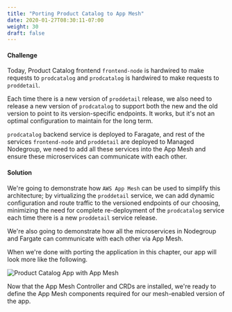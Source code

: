 ```yaml
---
title: "Porting Product Catalog to App Mesh"
date: 2020-01-27T08:30:11-07:00
weight: 30
draft: false
---
```


#### Challenge

Today, Product Catalog frontend `frontend-node` is hardwired to make requests to `prodcatalog` and `prodcatalog` is hardwired to make requests to `proddetail`.

Each time there is a new version of `proddetail` release, we also need to release a new version of `prodcatalog` to support both the new and the old version to point to its version-specific endpoints. It works, but it's not an optimal configuration to maintain for the long term.  

`prodcatalog` backend service is deployed to Faragate, and rest of the services `frontend-node` and `proddetail` are deployed to Managed Nodegroup, we need to add all these services into the App Mesh and ensure these microservices can communicate with each other.

#### Solution

We're going to demonstrate how `AWS App Mesh` can be used to simplify this architecture; by virtualizing the `proddetail` service, we can add dynamic configuration and route traffic to the versioned endpoints of our choosing, minimizing the need for complete re-deployment of the `prodcatalog` service each time there is a new `proddetail` service release.  

We're also going to demonstrate how all the microservices in Nodegroup and Fargate can communicate with each other via App Mesh. 

When we're done with porting the application in this chapter, our app will look more like the following.

![Product Catalog App with App Mesh](/images/app_mesh_fargate/appmeshv1-1.png)

Now that the App Mesh Controller and CRDs are installed, we're ready to define the App Mesh components required for our mesh-enabled version of the app.